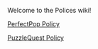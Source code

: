 Welcome to the Polices wiki!

[PerfectPop Policy](GeometryRushPolicy.md)

[PuzzleQuest Policy](https://github.com/premiumdrivetaxi/Polices/blob/main/PuzzleQuestPolicy)
